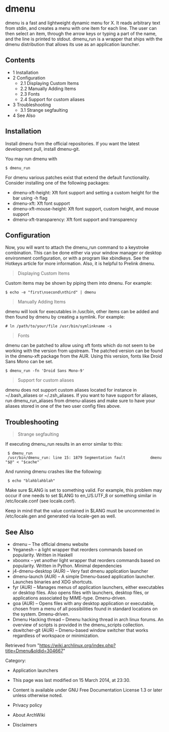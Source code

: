 dmenu
=====

dmenu is a fast and lightweight dynamic menu for X. It reads arbitrary
text from stdin, and creates a menu with one item for each line. The
user can then select an item, through the arrow keys or typing a part of
the name, and the line is printed to stdout. dmenu_run is a wrapper that
ships with the dmenu distribution that allows its use as an application
launcher.

Contents
--------

-   1 Installation
-   2 Configuration
    -   2.1 Displaying Custom Items
    -   2.2 Manually Adding Items
    -   2.3 Fonts
    -   2.4 Support for custom aliases
-   3 Troubleshooting
    -   3.1 Strange segfaulting
-   4 See Also

Installation
------------

Install dmenu from the official repositories. If you want the latest
development pull, install dmenu-git.

You may run dmenu with

    $ dmenu_run

For dmenu various patches exist that extend the default functionality.
Consider installing one of the following packages:

-   dmenu-xft-height: Xft font support and setting a custom height for
    the bar using -h <pixels> flag
-   dmenu-xft: Xft font support
-   dmenu-xft-mouse-height: Xft font support, custom height, and mouse
    support
-   dmenu-xft-transparency: Xft font support and transparency

Configuration
-------------

Now, you will want to attach the dmenu_run command to a keystroke
combination. This can be done either via your window manager or desktop
environment configuration, or with a program like xbindkeys. See the
Hotkeys article for more information. Also, it is helpful to Prelink
dmenu.

> Displaying Custom Items

Custom items may be shown by piping them into dmenu. For example:

    $ echo -e "first\nsecond\nthird" | dmenu

> Manually Adding Items

dmenu will look for executables in /usr/bin, other items can be added
and then found by dmenu by creating a symlink. For example:

    # ln /path/to/your/file /usr/bin/symlinkname -s

> Fonts

dmenu can be patched to allow using xft fonts which do not seem to be
working with the version from upstream. The patched version can be found
in the dmenu-xft package from the AUR. Using this version, fonts like
Droid Sans Mono can be set.

    $ dmenu_run -fn 'Droid Sans Mono-9'

> Support for custom aliases

dmenu does not support custom aliases located for instance in
~/.bash_aliases or ~/.zsh_aliases. If you want to have support for
aliases, run dmenu_run_aliases from dmenu-aliases and make sure to have
your aliases stored in one of the two user config files above.

Troubleshooting
---------------

> Strange segfaulting

If executing dmenu_run results in an error similar to this:

     $ dmenu_run
     /usr/bin/dmenu_run: line 15: 1879 Segmentation fault           dmenu "$@" < "$cache"

And running dmenu crashes like the following:

     $ echo "blahblahblah" 

Make sure $LANG is set to something valid. For example, this problem may
occur if one needs to set $LANG to en_US.UTF_8 or something similar in
/etc/locale.conf (see locale.conf).

Keep in mind that the value contained in $LANG must be uncommented in
/etc/locale.gen and generated via locale-gen as well.

See Also
--------

-   dmenu – The official dmenu website
-   Yeganesh – a light wrapper that reorders commands based on
    popularity. Written in Haskell
-   xboomx – yet another light wrapper that reorders commands based on
    popularity. Written in Python. Minimal dependencies
-   j4-dmenu-desktop (AUR) – Very fast dmenu application launcher
-   dmenu-launch (AUR) – A simple Dmenu-based application launcher.
    Launches binaries and XDG shortcuts.
-   fyr (AUR) – Manages menus of application launchers, either
    executables or desktop files. Also opens files with launchers,
    desktop files, or applications associated by MIME-type.
    Dmenu-driven.
-   goa (AUR) – Opens files with any desktop application or executable,
    chosen from a menu of all possibilities found in standard locations
    on the system. Dmenu-driven.
-   Dmenu Hacking thread – Dmenu hacking thread in arch linux forums. An
    overview of scripts is provided in the dmenu_scripts collection.
-   dswitcher-git (AUR) – Dmenu-based window switcher that works
    regardless of workspace or minimization.

Retrieved from
"https://wiki.archlinux.org/index.php?title=Dmenu&oldid=304667"

Category:

-   Application launchers

-   This page was last modified on 15 March 2014, at 23:30.
-   Content is available under GNU Free Documentation License 1.3 or
    later unless otherwise noted.
-   Privacy policy
-   About ArchWiki
-   Disclaimers
